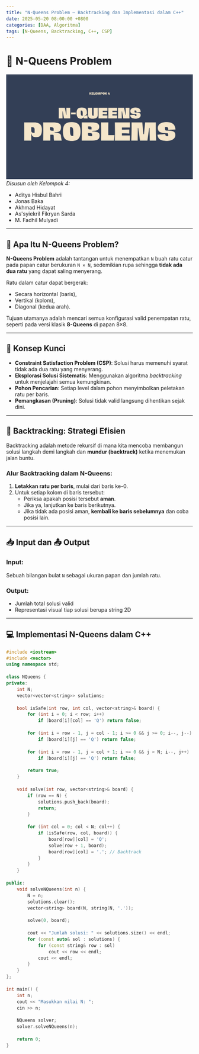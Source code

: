 ```yaml
---
title: "N-Queens Problem — Backtracking dan Implementasi dalam C++"
date: 2025-05-20 08:00:00 +0800
categories: [DAA, Algoritma]
tags: [N-Queens, Backtracking, C++, CSP]
---
```


# 👑 N-Queens Problem
![Desktop View](/assets/NQP.png)
_Disusun oleh Kelompok 4:_
- Aditya Hisbul Bahri  
- Jonas Baka  
- Akhmad Hidayat  
- As'syiekril Fikryan Sarda  
- M. Fadhil Mulyadi  

---

## 📌 Apa Itu N-Queens Problem?

**N-Queens Problem** adalah tantangan untuk menempatkan `N` buah ratu catur pada papan catur berukuran `N × N`, sedemikian rupa sehingga **tidak ada dua ratu** yang dapat saling menyerang.

Ratu dalam catur dapat bergerak:
- Secara horizontal (baris),
- Vertikal (kolom),
- Diagonal (kedua arah).

Tujuan utamanya adalah mencari semua konfigurasi valid penempatan ratu, seperti pada versi klasik **8-Queens** di papan 8×8.

---

## 🧠 Konsep Kunci

- **Constraint Satisfaction Problem (CSP)**: Solusi harus memenuhi syarat tidak ada dua ratu yang menyerang.
- **Eksplorasi Solusi Sistematis**: Menggunakan algoritma _backtracking_ untuk menjelajahi semua kemungkinan.
- **Pohon Pencarian**: Setiap level dalam pohon menyimbolkan peletakan ratu per baris.
- **Pemangkasan (Pruning)**: Solusi tidak valid langsung dihentikan sejak dini.

---

## 🔁 Backtracking: Strategi Efisien

Backtracking adalah metode rekursif di mana kita mencoba membangun solusi langkah demi langkah dan **mundur (backtrack)** ketika menemukan jalan buntu.

### Alur Backtracking dalam N-Queens:

1. **Letakkan ratu per baris**, mulai dari baris ke-0.
2. Untuk setiap kolom di baris tersebut:
   - Periksa apakah posisi tersebut **aman**.
   - Jika ya, lanjutkan ke baris berikutnya.
   - Jika tidak ada posisi aman, **kembali ke baris sebelumnya** dan coba posisi lain.

---

## 📥 Input dan 📤 Output

### Input:
Sebuah bilangan bulat `N` sebagai ukuran papan dan jumlah ratu.

### Output:
- Jumlah total solusi valid
- Representasi visual tiap solusi berupa string 2D

---

## 💻 Implementasi N-Queens dalam C++

```cpp
#include <iostream>
#include <vector>
using namespace std;

class NQueens {
private:
    int N;
    vector<vector<string>> solutions;

    bool isSafe(int row, int col, vector<string>& board) {
        for (int i = 0; i < row; i++)
            if (board[i][col] == 'Q') return false;

        for (int i = row - 1, j = col - 1; i >= 0 && j >= 0; i--, j--)
            if (board[i][j] == 'Q') return false;

        for (int i = row - 1, j = col + 1; i >= 0 && j < N; i--, j++)
            if (board[i][j] == 'Q') return false;

        return true;
    }

    void solve(int row, vector<string>& board) {
        if (row == N) {
            solutions.push_back(board);
            return;
        }

        for (int col = 0; col < N; col++) {
            if (isSafe(row, col, board)) {
                board[row][col] = 'Q';
                solve(row + 1, board);
                board[row][col] = '.'; // Backtrack
            }
        }
    }

public:
    void solveNQueens(int n) {
        N = n;
        solutions.clear();
        vector<string> board(N, string(N, '.'));

        solve(0, board);

        cout << "Jumlah solusi: " << solutions.size() << endl;
        for (const auto& sol : solutions) {
            for (const string& row : sol)
                cout << row << endl;
            cout << endl;
        }
    }
};

int main() {
    int n;
    cout << "Masukkan nilai N: ";
    cin >> n;

    NQueens solver;
    solver.solveNQueens(n);

    return 0;
}
